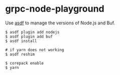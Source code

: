 # grpc-node-playground

Use [asdf](https://asdf-vm.com/) to manage the versions of Node.js and Buf.

```shell
$ asdf plugin add nodejs
$ asdf plugin add buf
$ asdf install

# if yarn does not working
$ asdf reshim

$ corepack enable
$ yarn
```
